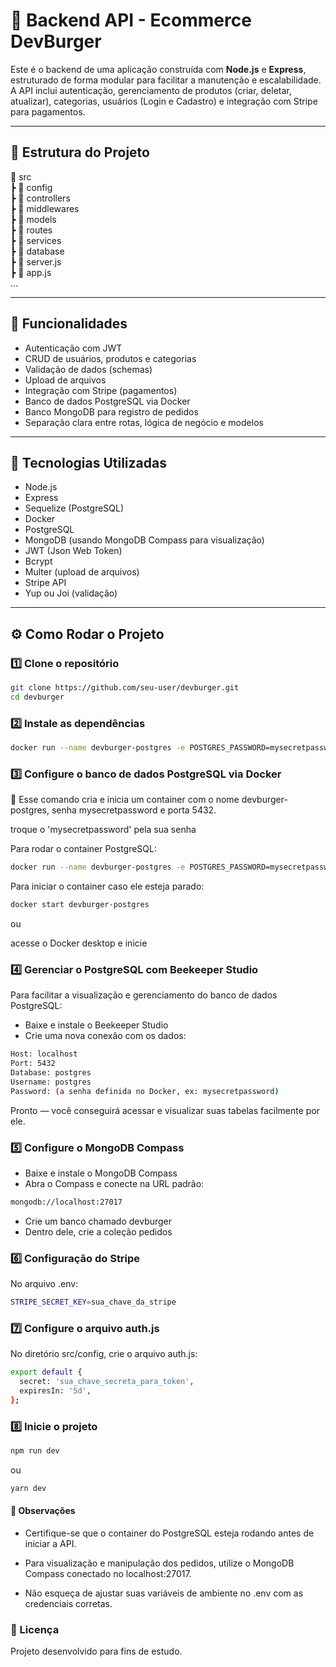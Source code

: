 # 🍔 Backend API - Ecommerce DevBurger

Este é o backend de uma aplicação construída com **Node.js** e **Express**, estruturado de forma modular para facilitar a manutenção e escalabilidade.  
A API inclui autenticação, gerenciamento de produtos (criar, deletar, atualizar), categorias, usuários (Login e Cadastro) e integração com Stripe para pagamentos.

---

## 📁 Estrutura do Projeto

📂 src  
┣ 📂 config  
┣ 📂 controllers  
┣ 📂 middlewares  
┣ 📂 models  
┣ 📂 routes  
┣ 📂 services  
┣ 📂 database  
┣ 📄 server.js  
┣ 📄 app.js  
...

---

## 🚀 Funcionalidades

- Autenticação com JWT  
- CRUD de usuários, produtos e categorias  
- Validação de dados (schemas)  
- Upload de arquivos  
- Integração com Stripe (pagamentos)  
- Banco de dados PostgreSQL via Docker  
- Banco MongoDB para registro de pedidos  
- Separação clara entre rotas, lógica de negócio e modelos  

---

## 🧪 Tecnologias Utilizadas

- Node.js  
- Express  
- Sequelize (PostgreSQL)  
- Docker  
- PostgreSQL  
- MongoDB (usando MongoDB Compass para visualização)  
- JWT (Json Web Token)  
- Bcrypt  
- Multer (upload de arquivos)  
- Stripe API  
- Yup ou Joi (validação)

---

## ⚙️ Como Rodar o Projeto

### 1️⃣ Clone o repositório

```bash
git clone https://github.com/seu-user/devburger.git
cd devburger
```

### 2️⃣ Instale as dependências

```bash
docker run --name devburger-postgres -e POSTGRES_PASSWORD=mysecretpassword -p 5432:5432 -d postgres
```
### 3️⃣ Configure o banco de dados PostgreSQL via Docker

📌 Esse comando cria e inicia um container com o nome devburger-postgres, senha mysecretpassword e porta 5432.

troque o 'mysecretpassword' pela sua senha

Para rodar o container PostgreSQL:
```bash
docker run --name devburger-postgres -e POSTGRES_PASSWORD=mysecretpassword -p 5432:5432 -d postgres
```

Para iniciar o container caso ele esteja parado:
```bash
docker start devburger-postgres
```
ou

acesse o Docker desktop
e inicie

### 4️⃣ Gerenciar o PostgreSQL com Beekeeper Studio
Para facilitar a visualização e gerenciamento do banco de dados PostgreSQL:
- Baixe e instale o Beekeeper Studio
- Crie uma nova conexão com os dados:

```bash
Host: localhost  
Port: 5432  
Database: postgres  
Username: postgres  
Password: (a senha definida no Docker, ex: mysecretpassword)
```

Pronto — você conseguirá acessar e visualizar suas tabelas facilmente por ele.

### 5️⃣ Configure o MongoDB Compass

- Baixe e instale o MongoDB Compass
- Abra o Compass e conecte na URL padrão:

```bash
mongodb://localhost:27017
```
- Crie um banco chamado devburger
- Dentro dele, crie a coleção pedidos

### 6️⃣ Configuração do Stripe

No arquivo .env:

```bash
STRIPE_SECRET_KEY=sua_chave_da_stripe
```


### 7️⃣ Configure o arquivo auth.js

No diretório src/config, crie o arquivo auth.js:

```bash
export default {
  secret: 'sua_chave_secreta_para_token',
  expiresIn: '5d',
};

```

### 8️⃣ Inicie o projeto
```bash
npm run dev
```
ou

```bash
yarn dev
```


#### 📌 Observações

- Certifique-se que o container do PostgreSQL esteja rodando antes de iniciar a API.

- Para visualização e manipulação dos pedidos, utilize o MongoDB Compass conectado no localhost:27017.

- Não esqueça de ajustar suas variáveis de ambiente no .env com as credenciais corretas.


### 📄 Licença
Projeto desenvolvido para fins de estudo.


